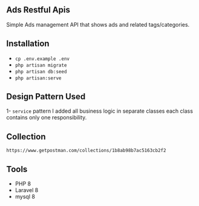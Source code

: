 ## Ads Restful Apis

Simple Ads management API that shows ads and related tags/categories. 

## Installation
* `cp .env.example .env`
* `php artisan migrate`
* `php artisan db:seed`
* `php artisan:serve`

## Design Pattern Used

1- `service` pattern I added all business logic in separate classes each class contains only one responsibility.


## Collection
`https://www.getpostman.com/collections/1b8ab98b7ac5163cb2f2`

## Tools
* PHP 8
* Laravel 8
* mysql 8






    
